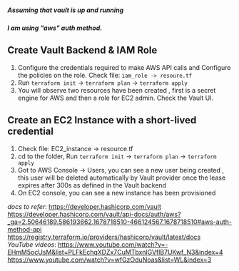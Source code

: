 ##### Assuming that vault is up and running
##### I am using "aws" auth method. <br />

Create Vault Backend & IAM Role
----
1. Configure the credentials required to make AWS API calls and Configure the policies on the role. 
    Check file: ``` iam_role -> resoure.tf ```
2. Run ``` terraform init ``` -> ``` terraform plan ``` -> ``` terraform apply ```
3. You will observe two resources have been created , first is a secret engine for AWS and then a role for EC2 admin. Check the Vault UI.

Create an EC2 Instance with a short-lived credential
---
1. Check file: EC2_instance -> resource.tf
2. cd to the folder, Run ``` terraform init ``` -> ``` terraform plan ``` -> ``` terraform apply ```
3. Got to AWS Console -> Users, you can see a new user being created , this user will be deleted automatically by Vault provider once the lease expires after 300s as defined in the Vault backend
4. On EC2 console, you can see a new instance has been provisioned 



*docs to refer*: https://developer.hashicorp.com/vault <br />
                 https://developer.hashicorp.com/vault/api-docs/auth/aws?_ga=2.50646189.586193662.1678718510-466124567.1678718510#aws-auth-method-api <br />
                 https://registry.terraform.io/providers/hashicorp/vault/latest/docs <br />
 *YouTube videos*: https://www.youtube.com/watch?v=-EHmM5ocUsM&list=PLFkEchqXDZx7CuMTbxnlGVflB7UKwf_N3&index=4 <br />
                   https://www.youtube.com/watch?v=wfGzOduNoas&list=WL&index=3  <br />
